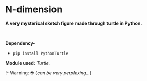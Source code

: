 # N-dimension

**A very mysterical sketch figure made through turtle in Python.**

<br>

**Dependency-**
- `pip install PythonTurtle`

**Module used:** *Turtle.*

!- Warning: ☢   (_can be very perplexing..._) 
